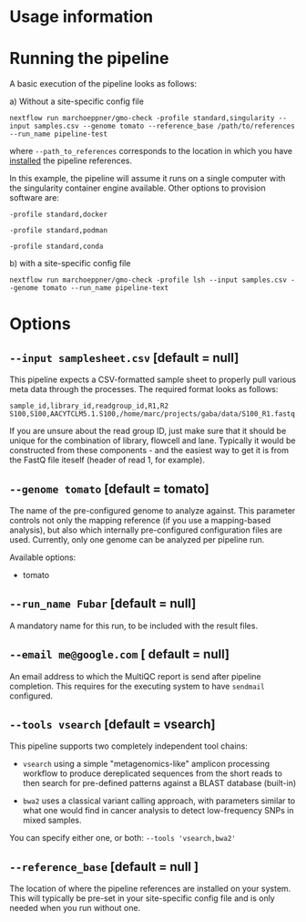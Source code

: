 # Usage information

# Running the pipeline

A basic execution of the pipeline looks as follows:

a) Without a site-specific config file

```
nextflow run marchoeppner/gmo-check -profile standard,singularity --input samples.csv --genome tomato --reference_base /path/to/references --run_name pipeline-test
```
where `--path_to_references` corresponds to the location in which you have [installed](installation.md) the pipeline references. 

In this example, the pipeline will assume it runs on a single computer with the singularity container engine available. Other options to provision software are:

`-profile standard,docker` 

`-profile standard,podman` 

`-profile standard,conda` 

b) with a site-specific config file

```
nextflow run marchoeppner/gmo-check -profile lsh --input samples.csv --genome tomato --run_name pipeline-text
```

# Options

## `--input samplesheet.csv` [default = null]

This pipeline expects a CSV-formatted sample sheet to properly pull various meta data through the processes. The required format looks as follows:

```
sample_id,library_id,readgroup_id,R1,R2
S100,S100,AACYTCLM5.1.S100,/home/marc/projects/gaba/data/S100_R1.fastq.gz,/home/marc/projects/gaba/data/S100_R2.fastq.gz
```

If you are unsure about the read group ID, just make sure that it should be unique for the combination of library, flowcell and lane. Typically it would be constructed from these components - and the easiest way to get it is from the FastQ file iteself (header of read 1, for example).

## `--genome tomato` [default = tomato]

The name of the pre-configured genome to analyze against. This parameter controls not only the mapping reference (if you use a mapping-based analysis), but also which internally pre-configured configuration files are used. Currently, only one genome can be analyzed per pipeline run. 

Available options:

- tomato

## `--run_name Fubar` [default = null]

A mandatory name for this run, to be included with the result files. 

## `--email me@google.com` [ default = null]

An email address to which the MultiQC report is send after pipeline completion. This requires for the executing system to have `sendmail` configured. 

## `--tools vsearch` [default = vsearch]

This pipeline supports two completely independent tool chains:

- `vsearch` using a simple "metagenomics-like" amplicon processing workflow to produce dereplicated sequences from the short reads to then search for pre-defined patterns against a BLAST database (built-in)

- `bwa2` uses a classical variant calling approach, with parameters similar to what one would find in cancer analysis to detect low-frequency SNPs in mixed samples. 

You can specify either one, or both: `--tools 'vsearch,bwa2'` 

## `--reference_base` [default = null ]

The location of where the pipeline references are installed on your system. This will typically be pre-set in your site-specific config file and is only needed when you run without one. 